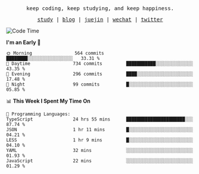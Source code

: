 <p align="center">
  <samp>
    <span>keep coding, keep studying, and keep happiness.</span>
  </samp>
</p>

<p align="center">
  <samp>
    <a href="https://github.com/ouduidui/fe-study">study</a> |
    <a href="https://deweyou.me">blog</a>  |
    <a href="https://juejin.cn/user/4309700183594366">juejin</a> |
    <a href="https://user-images.githubusercontent.com/54696834/165071004-6509e3f2-90c3-448c-9d92-3da42b0c2021.jpeg">wechat</a> |
    <a href="https://twitter.com/ouduidui">twitter</a>
  </samp>
</p>

<!--START_SECTION:waka-->
![Code Time](http://img.shields.io/badge/Code%20Time-2%2C562%20hrs%2036%20mins-blue)

**I'm an Early 🐤** 

```text
🌞 Morning                564 commits         ████████░░░░░░░░░░░░░░░░░   33.31 % 
🌆 Daytime                734 commits         ███████████░░░░░░░░░░░░░░   43.35 % 
🌃 Evening                296 commits         ████░░░░░░░░░░░░░░░░░░░░░   17.48 % 
🌙 Night                  99 commits          █░░░░░░░░░░░░░░░░░░░░░░░░   05.85 % 
```


📊 **This Week I Spent My Time On** 

```text
💬 Programming Languages: 
TypeScript               24 hrs 55 mins      ██████████████████████░░░   87.74 % 
JSON                     1 hr 11 mins        █░░░░░░░░░░░░░░░░░░░░░░░░   04.21 % 
LESS                     1 hr 9 mins         █░░░░░░░░░░░░░░░░░░░░░░░░   04.10 % 
YAML                     32 mins             ░░░░░░░░░░░░░░░░░░░░░░░░░   01.93 % 
JavaScript               22 mins             ░░░░░░░░░░░░░░░░░░░░░░░░░   01.29 % 
```


<!--END_SECTION:waka-->
